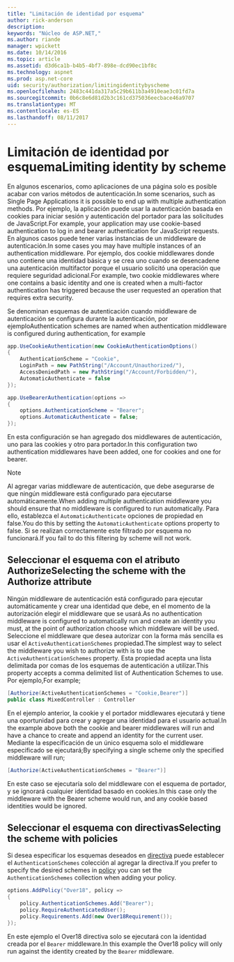```yaml
---
title: "Limitación de identidad por esquema"
author: rick-anderson
description: 
keywords: "Núcleo de ASP.NET,"
ms.author: riande
manager: wpickett
ms.date: 10/14/2016
ms.topic: article
ms.assetid: d3d6ca1b-b4b5-4bf7-898e-dcd90ec1bf8c
ms.technology: aspnet
ms.prod: asp.net-core
uid: security/authorization/limitingidentitybyscheme
ms.openlocfilehash: 2483c441da317a5c29b611b3a4910eae3c01fd7a
ms.sourcegitcommit: 0b6c8e6d81d2b3c161cd375036eecbace46a9707
ms.translationtype: MT
ms.contentlocale: es-ES
ms.lasthandoff: 08/11/2017
---
```

# <a name="limiting-identity-by-scheme"></a><span data-ttu-id="9d630-103">Limitación de identidad por esquema</span><span class="sxs-lookup"><span data-stu-id="9d630-103">Limiting identity by scheme</span></span>

<a name=security-authorization-limiting-by-scheme></a>

<span data-ttu-id="9d630-104">En algunos escenarios, como aplicaciones de una página solo es posible acabar con varios métodos de autenticación.</span><span class="sxs-lookup"><span data-stu-id="9d630-104">In some scenarios, such as Single Page Applications it is possible to end up with multiple authentication methods.</span></span> <span data-ttu-id="9d630-105">Por ejemplo, la aplicación puede usar la autenticación basada en cookies para iniciar sesión y autenticación del portador para las solicitudes de JavaScript.</span><span class="sxs-lookup"><span data-stu-id="9d630-105">For example, your application may use cookie-based authentication to log in and bearer authentication for JavaScript requests.</span></span> <span data-ttu-id="9d630-106">En algunos casos puede tener varias instancias de un middleware de autenticación.</span><span class="sxs-lookup"><span data-stu-id="9d630-106">In some cases you may have multiple instances of an authentication middleware.</span></span> <span data-ttu-id="9d630-107">Por ejemplo, dos cookie middlewares donde uno contiene una identidad básica y se crea uno cuando se desencadene una autenticación multifactor porque el usuario solicitó una operación que requiere seguridad adicional.</span><span class="sxs-lookup"><span data-stu-id="9d630-107">For example, two cookie middlewares where one contains a basic identity and one is created when a multi-factor authentication has triggered because the user requested an operation that requires extra security.</span></span>

<span data-ttu-id="9d630-108">Se denominan esquemas de autenticación cuando middleware de autenticación se configura durante la autenticación, por ejemplo</span><span class="sxs-lookup"><span data-stu-id="9d630-108">Authentication schemes are named when authentication middleware is configured during authentication, for example</span></span>

```csharp
app.UseCookieAuthentication(new CookieAuthenticationOptions()
{
    AuthenticationScheme = "Cookie",
    LoginPath = new PathString("/Account/Unauthorized/"),
    AccessDeniedPath = new PathString("/Account/Forbidden/"),
    AutomaticAuthenticate = false
});

app.UseBearerAuthentication(options =>
{
    options.AuthenticationScheme = "Bearer";
    options.AutomaticAuthenticate = false;
});
```

<span data-ttu-id="9d630-109">En esta configuración se han agregado dos middlewares de autenticación, uno para las cookies y otro para portador.</span><span class="sxs-lookup"><span data-stu-id="9d630-109">In this configuration two authentication middlewares have been added, one for cookies and one for bearer.</span></span>

>[!NOTE]
><span data-ttu-id="9d630-110">Al agregar varias middleware de autenticación, que debe asegurarse de que ningún middleware está configurado para ejecutarse automáticamente.</span><span class="sxs-lookup"><span data-stu-id="9d630-110">When adding multiple authentication middleware you should ensure that no middleware is configured to run automatically.</span></span> <span data-ttu-id="9d630-111">Para ello, establezca el `AutomaticAuthenticate` opciones de propiedad en false.</span><span class="sxs-lookup"><span data-stu-id="9d630-111">You do this by setting the `AutomaticAuthenticate` options property to false.</span></span> <span data-ttu-id="9d630-112">Si se realizan correctamente este filtrado por esquema no funcionará.</span><span class="sxs-lookup"><span data-stu-id="9d630-112">If you fail to do this filtering by scheme will not work.</span></span>

## <a name="selecting-the-scheme-with-the-authorize-attribute"></a><span data-ttu-id="9d630-113">Seleccionar el esquema con el atributo Authorize</span><span class="sxs-lookup"><span data-stu-id="9d630-113">Selecting the scheme with the Authorize attribute</span></span>

<span data-ttu-id="9d630-114">Ningún middleware de autenticación está configurado para ejecutar automáticamente y crear una identidad que debe, en el momento de la autorización elegir el middleware que se usará.</span><span class="sxs-lookup"><span data-stu-id="9d630-114">As no authentication middleware is configured to automatically run and create an identity you must, at the point of authorization choose which middleware will be used.</span></span> <span data-ttu-id="9d630-115">Seleccione el middleware que desea autorizar con la forma más sencilla es usar el `ActiveAuthenticationSchemes` propiedad.</span><span class="sxs-lookup"><span data-stu-id="9d630-115">The simplest way to select the middleware you wish to authorize with is to use the `ActiveAuthenticationSchemes` property.</span></span> <span data-ttu-id="9d630-116">Esta propiedad acepta una lista delimitada por comas de los esquemas de autenticación a utilizar.</span><span class="sxs-lookup"><span data-stu-id="9d630-116">This property accepts a comma delimited list of Authentication Schemes to use.</span></span> <span data-ttu-id="9d630-117">Por ejemplo,</span><span class="sxs-lookup"><span data-stu-id="9d630-117">For example;</span></span>

```csharp
[Authorize(ActiveAuthenticationSchemes = "Cookie,Bearer")]
public class MixedController : Controller
```

<span data-ttu-id="9d630-118">En el ejemplo anterior, la cookie y el portador middlewares ejecutará y tiene una oportunidad para crear y agregar una identidad para el usuario actual.</span><span class="sxs-lookup"><span data-stu-id="9d630-118">In the example above both the cookie and bearer middlewares will run and have a chance to create and append an identity for the current user.</span></span> <span data-ttu-id="9d630-119">Mediante la especificación de un único esquema solo el middleware especificado se ejecutará;</span><span class="sxs-lookup"><span data-stu-id="9d630-119">By specifying a single scheme only the specified middleware will run;</span></span>

```csharp
[Authorize(ActiveAuthenticationSchemes = "Bearer")]
```

<span data-ttu-id="9d630-120">En este caso se ejecutaría solo del middleware con el esquema de portador, y se ignorará cualquier identidad basado en cookies.</span><span class="sxs-lookup"><span data-stu-id="9d630-120">In this case only the middleware with the Bearer scheme would run, and any cookie based identities would be ignored.</span></span>

## <a name="selecting-the-scheme-with-policies"></a><span data-ttu-id="9d630-121">Seleccionar el esquema con directivas</span><span class="sxs-lookup"><span data-stu-id="9d630-121">Selecting the scheme with policies</span></span>

<span data-ttu-id="9d630-122">Si desea especificar los esquemas deseados en [directiva](policies.md#security-authorization-policies-based) puede establecer el `AuthenticationSchemes` colección al agregar la directiva.</span><span class="sxs-lookup"><span data-stu-id="9d630-122">If you prefer to specify the desired schemes in [policy](policies.md#security-authorization-policies-based) you can set the `AuthenticationSchemes` collection when adding your policy.</span></span>

```csharp
options.AddPolicy("Over18", policy =>
{
    policy.AuthenticationSchemes.Add("Bearer");
    policy.RequireAuthenticatedUser();
    policy.Requirements.Add(new Over18Requirement());
});
```

<span data-ttu-id="9d630-123">En este ejemplo el Over18 directiva solo se ejecutará con la identidad creada por el `Bearer` middleware.</span><span class="sxs-lookup"><span data-stu-id="9d630-123">In this example the Over18 policy will only run against the identity created by the `Bearer` middleware.</span></span>
